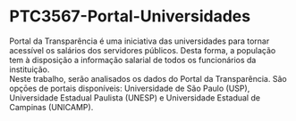 # PTC3567-Portal-Universidades

Portal da Transparência é uma iniciativa das universidades para tornar acessível os salários dos servidores públicos. Desta forma, a população tem à disposição a informação salarial de todos os funcionários da instituição. 	
Neste trabalho, serão analisados os dados do Portal da Transparência. São opçōes de portais disponíveis: Universidade de São Paulo (USP), Universidade Estadual Paulista (UNESP) e Universidade Estadual de Campinas (UNICAMP).

